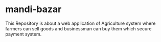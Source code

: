 # mandi-bazar
This Repository is about a web application of Agriculture system where farmers can sell goods and businessman can buy them which secure payment system.

